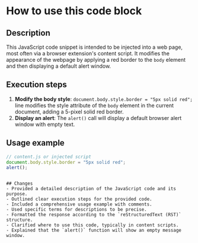 How to use this code block
=========================================================================================

Description
-------------------------
This JavaScript code snippet is intended to be injected into a web page, most often via a browser extension's content script. It modifies the appearance of the webpage by applying a red border to the `body` element and then displaying a default alert window.

Execution steps
-------------------------
1.  **Modify the body style**: `document.body.style.border = "5px solid red";` line modifies the style attribute of the `body` element in the current document, adding a 5-pixel solid red border.
2.  **Display an alert**: The `alert()` call will display a default browser alert window with empty text.

Usage example
-------------------------
```javascript
// content.js or injected script
document.body.style.border = "5px solid red";
alert();
```
```

## Changes
- Provided a detailed description of the JavaScript code and its purpose.
- Outlined clear execution steps for the provided code.
- Included a comprehensive usage example with comments.
- Used specific terms for descriptions to be precise.
- Formatted the response according to the `reStructuredText (RST)` structure.
- Clarified where to use this code, typically in content scripts.
- Explained that the `alert()` function will show an empty message window.